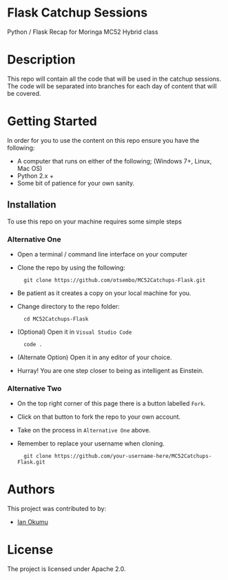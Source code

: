 # Flask Catchup Sessions
Python / Flask Recap for Moringa MC52 Hybrid class

# Description
This repo will contain all the code that will be used in the catchup sessions. The code will be separated into branches for each day of content that will be covered.

# Getting Started
In order for you to use the content on this repo ensure you have the following:

- A computer that runs on either of the following; (Windows 7+, Linux, Mac OS)
- Python 2.x +
- Some bit of patience for your own sanity.

## Installation

To use this repo on your machine requires some simple steps

### Alternative One

- Open a terminal / command line interface on your computer
- Clone the repo by using the following:

        git clone https://github.com/otsembo/MC52Catchups-Flask.git

- Be patient as it creates a copy on your local machine for you.
- Change directory to the repo folder:

        cd MC52Catchups-Flask

- (Optional) Open it in ``Visual Studio Code``

        code .

- (Alternate Option) Open it in any editor of your choice.
- Hurray! You are one step closer to being as intelligent as Einstein.

### Alternative Two

- On the top right corner of this page there is a button labelled ``Fork``.
- Click on that button to fork the repo to your own account.
- Take on the process in ``Alternative One`` above.
- Remember to replace your username when cloning.

        git clone https://github.com/your-username-here/MC52Catchups-Flask.git

# Authors
This project was contributed to by:
- [Ian Okumu](https://github.com/otsembo/)

# License
The project is licensed under Apache 2.0.

